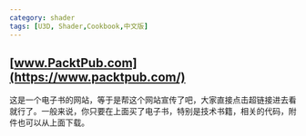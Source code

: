 ```yaml
---
category: shader
tags: [U3D, Shader,Cookbook,中文版]
---
```


## **[www.PacktPub.com](https://www.packtpub.com/)**

这是一个电子书的网站，等于是帮这个网站宣传了吧，大家直接点击超链接进去看就行了。一般来说，你只要在上面买了电子书，特别是技术书籍，相关的代码，附件也可以从上面下载。
